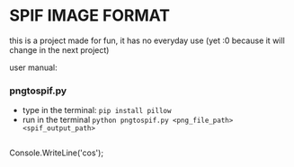 <h1>SPIF IMAGE FORMAT</h1>

<p>this is a project made for fun, it has no everyday use (yet :0 because it will change in the next project)</p>
<p>user manual:</p>
<h3>pngtospif.py</h3>

* type in the terminal: `pip install pillow`
* run in the terminal `python pngtospif.py <png_file_path> <spif_output_path>`
  ```cs
Console.WriteLine('cos');
  ```
